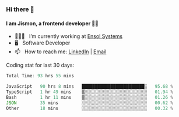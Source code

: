 ### Hi there 👋

#### I am Jismon, a frontend developer 👦🏻

- 🧑🏻‍💻   &nbsp; I’m currently working at <a href='https://www.ensolsystems.com/' target="_blank">Ensol Systems</a>
- 🖥   &nbsp; Software Developer
- 📫   &nbsp; How to reach me: <a href='https://www.linkedin.com/in/jismonthomas/'>LinkedIn</a> | <a href='mailto:hellojismonthomas@gmail.com'>Email</a>

Coding stat for last 30 days:
<!--START_SECTION:waka-->

```javascript
Total Time: 93 hrs 55 mins

JavaScript   90 hrs 8 mins   ████████████████████████░   95.68 %
TypeScript   1 hr 49 mins    ▒░░░░░░░░░░░░░░░░░░░░░░░░   01.94 %
Bash         1 hr 11 mins    ▒░░░░░░░░░░░░░░░░░░░░░░░░   01.26 %
JSON         35 mins         ░░░░░░░░░░░░░░░░░░░░░░░░░   00.62 %
Other        18 mins         ░░░░░░░░░░░░░░░░░░░░░░░░░   00.32 %
```

<!--END_SECTION:waka-->

<!--
**jismonthomas/jismonthomas** is a ✨ _special_ ✨ repository because its `README.md` (this file) appears on your GitHub profile.

Here are some ideas to get you started:

- 🔭 I’m currently working on ...
- 🌱 I’m currently learning ...
- 👯 I’m looking to collaborate on ...
- 🤔 I’m looking for help with ...
- 💬 Ask me about ...
- 📫 How to reach me: ...
- 😄 Pronouns: ...
- ⚡ Fun fact: ...
-->
